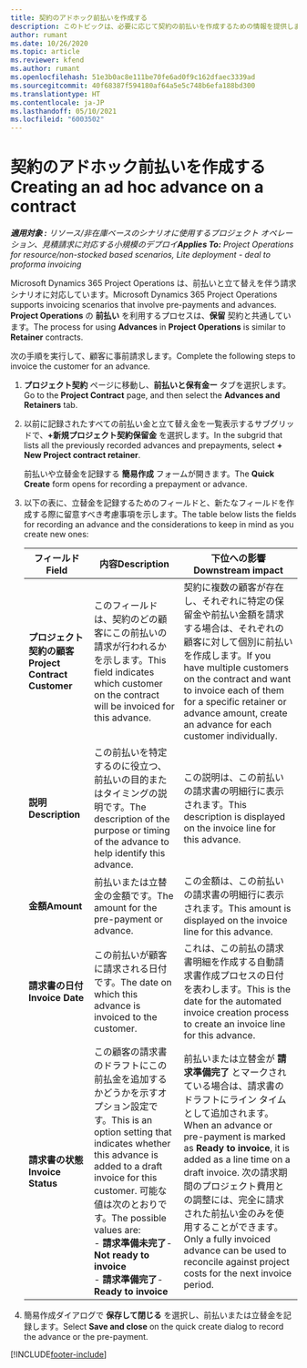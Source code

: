```yaml
---
title: 契約のアドホック前払いを作成する
description: このトピックは、必要に応じて契約の前払いを作成するための情報を提供します。
author: rumant
ms.date: 10/26/2020
ms.topic: article
ms.reviewer: kfend
ms.author: rumant
ms.openlocfilehash: 51e3b0ac8e111be70fe6ad0f9c162dfaec3339ad
ms.sourcegitcommit: 40f68387f594180af64a5e5c748b6efa188bd300
ms.translationtype: HT
ms.contentlocale: ja-JP
ms.lasthandoff: 05/10/2021
ms.locfileid: "6003502"
---
```

# <a name="creating-an-ad-hoc-advance-on-a-contract"></a><span data-ttu-id="bb00b-103">契約のアドホック前払いを作成する</span><span class="sxs-lookup"><span data-stu-id="bb00b-103">Creating an ad hoc advance on a contract</span></span>

<span data-ttu-id="bb00b-104">_**適用対象 :** リソース/非在庫ベースのシナリオに使用するプロジェクト オペレーション、見積請求に対応する小規模のデプロイ_</span><span class="sxs-lookup"><span data-stu-id="bb00b-104">_**Applies To:** Project Operations for resource/non-stocked based scenarios, Lite deployment - deal to proforma invoicing_</span></span>

<span data-ttu-id="bb00b-105">Microsoft Dynamics 365 Project Operations は、前払いと立て替えを伴う請求シナリオに対応しています。</span><span class="sxs-lookup"><span data-stu-id="bb00b-105">Microsoft Dynamics 365 Project Operations supports invoicing scenarios that involve pre-payments and advances.</span></span> <span data-ttu-id="bb00b-106">**Project Operations** の **前払い** を利用するプロセスは、**保留** 契約と共通しています。</span><span class="sxs-lookup"><span data-stu-id="bb00b-106">The process for using **Advances** in **Project Operations** is similar to **Retainer** contracts.</span></span> 

<span data-ttu-id="bb00b-107">次の手順を実行して、顧客に事前請求します。</span><span class="sxs-lookup"><span data-stu-id="bb00b-107">Complete the following steps to invoice the customer for an advance.</span></span>

1. <span data-ttu-id="bb00b-108">**プロジェクト契約** ページに移動し、**前払いと保有金ー** タブを選択します。</span><span class="sxs-lookup"><span data-stu-id="bb00b-108">Go to the **Project Contract** page, and then select the **Advances and Retainers** tab.</span></span>
2. <span data-ttu-id="bb00b-109">以前に記録されたすべての前払い金と立て替え金を一覧表示するサブグリッドで、**+新規プロジェクト契約保留金** を選択します。</span><span class="sxs-lookup"><span data-stu-id="bb00b-109">In the subgrid that lists all the previously recorded advances and prepayments, select **+ New Project contract retainer**.</span></span> 

    <span data-ttu-id="bb00b-110">前払いや立替金を記録する **簡易作成** フォームが開きます。</span><span class="sxs-lookup"><span data-stu-id="bb00b-110">The **Quick Create** form opens for recording a prepayment or advance.</span></span>
    
3. <span data-ttu-id="bb00b-111">以下の表に、立替金を記録するためのフィールドと、新たなフィールドを作成する際に留意すべき考慮事項を示します。</span><span class="sxs-lookup"><span data-stu-id="bb00b-111">The table below lists the fields for recording an advance and the considerations to keep in mind as you create new ones:</span></span>

    | <span data-ttu-id="bb00b-112">フィールド</span><span class="sxs-lookup"><span data-stu-id="bb00b-112">Field</span></span> | <span data-ttu-id="bb00b-113">内容</span><span class="sxs-lookup"><span data-stu-id="bb00b-113">Description</span></span> | <span data-ttu-id="bb00b-114">下位への影響</span><span class="sxs-lookup"><span data-stu-id="bb00b-114">Downstream impact</span></span> |
    | --- | --- | --- |
    | <span data-ttu-id="bb00b-115">**プロジェクト契約の顧客**</span><span class="sxs-lookup"><span data-stu-id="bb00b-115">**Project Contract Customer**</span></span> | <span data-ttu-id="bb00b-116">このフィールドは、契約のどの顧客にこの前払いの請求が行われるかを示します。</span><span class="sxs-lookup"><span data-stu-id="bb00b-116">This field indicates which customer on the contract will be invoiced for this advance.</span></span> | <span data-ttu-id="bb00b-117">契約に複数の顧客が存在し、それぞれに特定の保留金や前払い金額を請求する場合は、それぞれの顧客に対して個別に前払いを作成します。</span><span class="sxs-lookup"><span data-stu-id="bb00b-117">If you have multiple customers on the contract and want to invoice each of them for a specific retainer or advance amount, create an advance for each customer individually.</span></span> |
    | <span data-ttu-id="bb00b-118">**説明**</span><span class="sxs-lookup"><span data-stu-id="bb00b-118">**Description**</span></span> | <span data-ttu-id="bb00b-119">この前払いを特定するのに役立つ、前払いの目的またはタイミングの説明です。</span><span class="sxs-lookup"><span data-stu-id="bb00b-119">The description of the purpose or timing of the advance to help identify this advance.</span></span> | <span data-ttu-id="bb00b-120">この説明は、この前払いの請求書の明細行に表示されます。</span><span class="sxs-lookup"><span data-stu-id="bb00b-120">This description is displayed on the invoice line for this advance.</span></span> |
    | <span data-ttu-id="bb00b-121">**金額**</span><span class="sxs-lookup"><span data-stu-id="bb00b-121">**Amount**</span></span> | <span data-ttu-id="bb00b-122">前払いまたは立替金の金額です。</span><span class="sxs-lookup"><span data-stu-id="bb00b-122">The amount for the pre-payment or advance.</span></span> | <span data-ttu-id="bb00b-123">この金額は、この前払いの請求書の明細行に表示されます。</span><span class="sxs-lookup"><span data-stu-id="bb00b-123">This amount is displayed on the invoice line for this advance.</span></span> |
    | <span data-ttu-id="bb00b-124">**請求書の日付**</span><span class="sxs-lookup"><span data-stu-id="bb00b-124">**Invoice Date**</span></span> | <span data-ttu-id="bb00b-125">この前払いが顧客に請求される日付です。</span><span class="sxs-lookup"><span data-stu-id="bb00b-125">The date on which this advance is invoiced to the customer.</span></span> | <span data-ttu-id="bb00b-126">これは、この前払の請求書明細を作成する自動請求書作成プロセスの日付を表わします。</span><span class="sxs-lookup"><span data-stu-id="bb00b-126">This is the date for the automated invoice creation process to create an invoice line for this advance.</span></span> |
    | <span data-ttu-id="bb00b-127">**請求書の状態**</span><span class="sxs-lookup"><span data-stu-id="bb00b-127">**Invoice Status**</span></span> | <span data-ttu-id="bb00b-128">この顧客の請求書のドラフトにこの前払金を追加するかどうかを示すオプション設定です。</span><span class="sxs-lookup"><span data-stu-id="bb00b-128">This is an option setting that indicates whether this advance is added to a draft invoice for this customer.</span></span> <span data-ttu-id="bb00b-129">可能な値は次のとおりです。</span><span class="sxs-lookup"><span data-stu-id="bb00b-129">The possible values are:</span></span></br><span data-ttu-id="bb00b-130">- **請求準備未完了**</span><span class="sxs-lookup"><span data-stu-id="bb00b-130">- **Not ready to invoice**</span></span></br><span data-ttu-id="bb00b-131">- **請求準備完了**</span><span class="sxs-lookup"><span data-stu-id="bb00b-131">- **Ready to invoice**</span></span> | <span data-ttu-id="bb00b-132">前払いまたは立替金が **請求準備完了** とマークされている場合は、請求書のドラフトにライン タイムとして追加されます。</span><span class="sxs-lookup"><span data-stu-id="bb00b-132">When an advance or pre-payment is marked as **Ready to invoice**, it is added as a line time on a draft invoice.</span></span> <span data-ttu-id="bb00b-133">次の請求期間のプロジェクト費用との調整には、完全に請求された前払い金のみを使用することができます。</span><span class="sxs-lookup"><span data-stu-id="bb00b-133">Only a fully invoiced advance can be used to reconcile against project costs for the next invoice period.</span></span> |

4. <span data-ttu-id="bb00b-134">簡易作成ダイアログで **保存して閉じる** を選択し、前払いまたは立替金を記録します。</span><span class="sxs-lookup"><span data-stu-id="bb00b-134">Select **Save and close** on the quick create dialog to record the advance or the pre-payment.</span></span>


[!INCLUDE[footer-include](../../includes/footer-banner.md)]